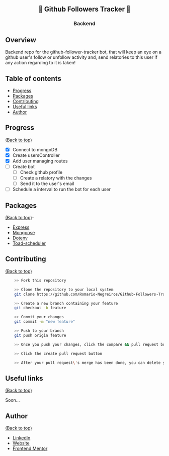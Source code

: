 <div align="center">
  <h2>👀 Github Followers Tracker 👀</h2>
  <h3>Backend</h3>
</div>

## Overview

Backend repo for the github-follower-tracker bot, that will keep an eye on
a github user's follow or unfollow activity and, send relatories to this user
if any action regarding to it is taken!

## Table of contents

- [Progress](#progress)
- [Packages](#packages)
- [Contributing](#contributing)
- [Useful links](#useful-links)
- [Author](#author)

## Progress

[(Back to top)](#table-of-contents)

- [x] Connect to mongoDB
- [x] Create usersController
- [x] Add user managing routes
- [ ] Create bot
  - [ ] Check github profile
  - [ ] Create a relatory with the changes
  - [ ] Send it to the user's email
- [ ] Schedule a interval to run the bot for each user

## Packages

[(Back to top)](#table-of-contents)-

- [Express](https://expressjs.com)
- [Mongoose](https://mongoosejs.com)
- [Dotenv](https://www.npmjs.com/package/dotenv)
- [Toad-scheduler](https://github.com/kibertoad/toad-scheduler)

## Contributing

[(Back to top)](#table-of-contents)

```bash
    >> Fork this repository

    >> Clone the repository to your local system
    git clone https://github.com/Romario-Negreiros/Github-Followers-Tracker-Backend.git

    >> Create a new branch containing your feature
    git checkout -b feature

    >> Commit your changes
    git commit -m "new feature"

    >> Push to your branch
    git push origin feature

    >> Once you push your changes, click the compare && pull request button in your github

    >> Click the create pull request button

    >> After your pull request\'s merge has been done, you can delete your branch
```

## Useful links

[(Back to top)](#table-of-contents)

Soon...

## Author

[(Back to top)](#table-of-contents)

- [LinkedIn](https://www.linkedin.com/in/romario-negreiros-8591b6214)
- [Website](https://romario-negreiros.github.io/Romario-frontend/)
- [Frontend Mentor](https://www.frontendmentor.io/profile/Romario-Negreiros)
